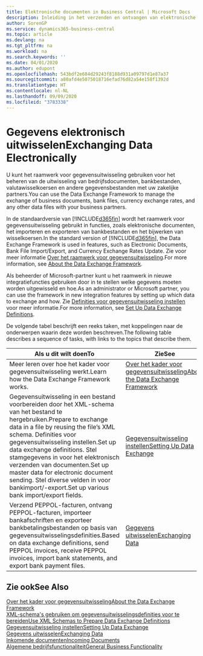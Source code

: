 ```yaml
---
title: Elektronische documenten in Business Central | Microsoft Docs
description: Inleiding in het verzenden en ontvangen van elektronische documenten in Business Central.
author: SorenGP
ms.service: dynamics365-business-central
ms.topic: article
ms.devlang: na
ms.tgt_pltfrm: na
ms.workload: na
ms.search.keywords: ''
ms.date: 04/01/2020
ms.author: edupont
ms.openlocfilehash: 543bdf2e684d29243f8188d931a09797d1e87a37
ms.sourcegitcommit: a80afd4e5075018716efad76d82a54e158f1392d
ms.translationtype: HT
ms.contentlocale: nl-NL
ms.lasthandoff: 09/09/2020
ms.locfileid: "3783338"
---
```

# <a name="exchanging-data-electronically"></a><span data-ttu-id="e400d-103">Gegevens elektronisch uitwisselen</span><span class="sxs-lookup"><span data-stu-id="e400d-103">Exchanging Data Electronically</span></span>
<span data-ttu-id="e400d-104">U kunt het raamwerk voor gegevensuitwisseling gebruiken voor het beheren van de uitwisseling van bedrijfsdocumenten, bankbestanden, valutawisselkoersen en andere gegevensbestanden met uw zakelijke partners.</span><span class="sxs-lookup"><span data-stu-id="e400d-104">You can use the Data Exchange Framework to manage the exchange of business documents, bank files, currency exchange rates, and any other data files with your business partners.</span></span>

<span data-ttu-id="e400d-105">In de standaardversie van [!INCLUDE[d365fin](includes/d365fin_md.md)] wordt het raamwerk voor gegevensuitwisseling gebruikt in functies, zoals elektronische documenten, het importeren en exporteren van bankbestanden en het bijwerken van wisselkoersen.</span><span class="sxs-lookup"><span data-stu-id="e400d-105">In the standard version of [!INCLUDE[d365fin](includes/d365fin_md.md)], the Data Exchange Framework is used in features, such as Electronic Documents, Bank File Import/Export, and Currency Exchange Rates Update.</span></span> <span data-ttu-id="e400d-106">Zie voor meer informatie [Over het raamwerk voor gegevensuitwisseling](across-about-the-data-exchange-framework.md).</span><span class="sxs-lookup"><span data-stu-id="e400d-106">For more information, see [About the Data Exchange Framework](across-about-the-data-exchange-framework.md).</span></span>

<span data-ttu-id="e400d-107">Als beheerder of Microsoft-partner kunt u het raamwerk in nieuwe integratiefuncties gebruiken door in te stellen welke gegevens moeten worden uitgewisseld en hoe.</span><span class="sxs-lookup"><span data-stu-id="e400d-107">As an administrator or Microsoft partner, you can use the framework in new integration features by setting up which data to exchange and how.</span></span> <span data-ttu-id="e400d-108">Zie [Definities voor gegevensuitwisseling instellen](across-how-to-set-up-data-exchange-definitions.md) voor meer informatie.</span><span class="sxs-lookup"><span data-stu-id="e400d-108">For more information, see [Set Up Data Exchange Definitions](across-how-to-set-up-data-exchange-definitions.md).</span></span>

<span data-ttu-id="e400d-109">De volgende tabel beschrijft een reeks taken, met koppelingen naar de onderwerpen waarin deze worden beschreven.</span><span class="sxs-lookup"><span data-stu-id="e400d-109">The following table describes a sequence of tasks, with links to the topics that describe them.</span></span>  

|<span data-ttu-id="e400d-110">Als u dit wilt doen</span><span class="sxs-lookup"><span data-stu-id="e400d-110">To</span></span>|<span data-ttu-id="e400d-111">Zie</span><span class="sxs-lookup"><span data-stu-id="e400d-111">See</span></span>|  
|--------|---------|  
|<span data-ttu-id="e400d-112">Meer leren over hoe het kader voor gegevensuitwisseling werkt.</span><span class="sxs-lookup"><span data-stu-id="e400d-112">Learn how the Data Exchange Framework works.</span></span>|[<span data-ttu-id="e400d-113">Over het kader voor gegevensuitwisseling</span><span class="sxs-lookup"><span data-stu-id="e400d-113">About the Data Exchange Framework</span></span>](across-about-the-data-exchange-framework.md)|  
|<span data-ttu-id="e400d-114">Gegevensuitwisseling in een bestand voorbereiden door het XML-schema van het bestand te hergebruiken.</span><span class="sxs-lookup"><span data-stu-id="e400d-114">Prepare to exchange data in a file by reusing the file’s XML schema.</span></span> <span data-ttu-id="e400d-115">Definities voor gegevensuitwisseling instellen.</span><span class="sxs-lookup"><span data-stu-id="e400d-115">Set up data exchange definitions.</span></span> <span data-ttu-id="e400d-116">Stel stamgegevens in voor het elektronisch verzenden van documenten.</span><span class="sxs-lookup"><span data-stu-id="e400d-116">Set up master data for electronic document sending.</span></span> <span data-ttu-id="e400d-117">Stel diverse velden in voor bankimport/-export.</span><span class="sxs-lookup"><span data-stu-id="e400d-117">Set up various bank import/export fields.</span></span>|[<span data-ttu-id="e400d-118">Gegevensuitwisseling instellen</span><span class="sxs-lookup"><span data-stu-id="e400d-118">Setting Up Data Exchange</span></span>](across-set-up-data-exchange.md)|  
|<span data-ttu-id="e400d-119">Verzend PEPPOL-facturen, ontvang PEPPOL-facturen, importeer bankafschriften en exporteer bankbetalingsbestanden op basis van gegevensuitwisselingsdefinities.</span><span class="sxs-lookup"><span data-stu-id="e400d-119">Based on data exchange definitions, send PEPPOL invoices, receive PEPPOL invoices, import bank statements, and export bank payment files.</span></span>|[<span data-ttu-id="e400d-120">Gegevens uitwisselen</span><span class="sxs-lookup"><span data-stu-id="e400d-120">Exchanging Data</span></span>](across-exchange-data.md)|  

## <a name="see-also"></a><span data-ttu-id="e400d-121">Zie ook</span><span class="sxs-lookup"><span data-stu-id="e400d-121">See Also</span></span>  
[<span data-ttu-id="e400d-122">Over het kader voor gegevensuitwisseling</span><span class="sxs-lookup"><span data-stu-id="e400d-122">About the Data Exchange Framework</span></span>](across-about-the-data-exchange-framework.md)  
[<span data-ttu-id="e400d-123">XML-schema's gebruiken om gegevensuitwisselingsdefinities voor te bereiden</span><span class="sxs-lookup"><span data-stu-id="e400d-123">Use XML Schemas to Prepare Data Exchange Definitions</span></span>](across-how-to-use-xml-schemas-to-prepare-data-exchange-definitions.md)  
[<span data-ttu-id="e400d-124">Gegevensuitwisseling instellen</span><span class="sxs-lookup"><span data-stu-id="e400d-124">Setting Up Data Exchange</span></span>](across-set-up-data-exchange.md)  
[<span data-ttu-id="e400d-125">Gegevens uitwisselen</span><span class="sxs-lookup"><span data-stu-id="e400d-125">Exchanging Data</span></span>](across-exchange-data.md)  
[<span data-ttu-id="e400d-126">Inkomende documenten</span><span class="sxs-lookup"><span data-stu-id="e400d-126">Incoming Documents</span></span>](across-income-documents.md)  
[<span data-ttu-id="e400d-127">Algemene bedrijfsfunctionaliteit</span><span class="sxs-lookup"><span data-stu-id="e400d-127">General Business Functionality</span></span>](ui-across-business-areas.md)
